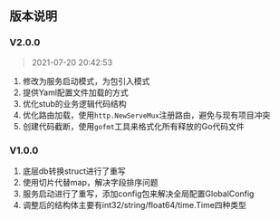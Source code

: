 ## 版本说明


### V2.0.0
> 2021-07-20 20:42:53
1. 修改为服务启动模式，为包引入模式
2. 提供Yaml配置文件加载的方式
3. 优化stub的业务逻辑代码结构
4. 优化路由加载，使用`http.NewServeMux`注册路由，避免与现有项目冲突
5. 创建代码截断，使用`gofmt`工具来格式化所有释放的Go代码文件

### V1.0.0
1. 底层db转换struct进行了重写
2. 使用切片代替map，解决字段排序问题
3. 服务启动进行了重写，添加config包来解决全局配置GlobalConfig
4. 调整后的结构体主要有int32/string/float64/time.Time四种类型